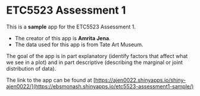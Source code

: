 
# ETC5523 Assessment 1

This is a **sample** app for the ETC5523 Assessment 1. 

* The creator of this app is **Amrita Jena**.
* The data used for this app  is from Tate Art Museum. 

The goal of the app is in part explanatory (identify factors that affect what we see in a plot) and in part descriptive (describing the marginal or joint distribution of data).

The link to the app can be found at [https://ajen0022.shinyapps.io/shiny-ajen0022/](https://ebsmonash.shinyapps.io/etc5523-assessment1-sample/)
